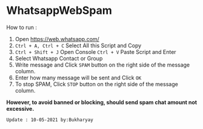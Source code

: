 # WhatsappWebSpam
How to run :

   1. Open https://web.whatsapp.com/
   2. `Ctrl + A, Ctrl + C` Select All this Script and Copy
   3. `Ctrl + Shift + J` Open Console `Ctrl + V` Paste Script and Enter
   4. Select Whatsapp Contact or Group
   5. Write message and Click `SPAM` button on the right side of the message column.
   6. Enter how many message will be sent and Click `OK`
   7. To stop SPAM, Click `STOP` button on the right side of the message column.


**However, to avoid banned or blocking, should send spam chat amount not excessive.**

`Update : 10-05-2021 by:Bukharyay`
